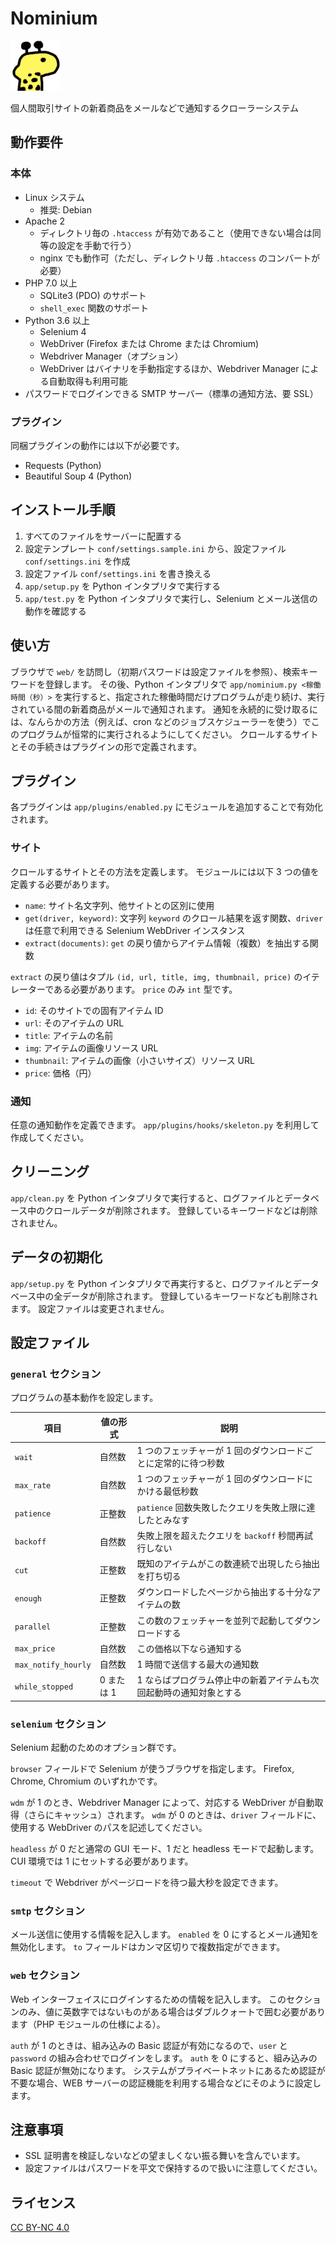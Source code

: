 # Nominium

<img src="web/assets/ziraffe.png" width="80px" height="80px">

個人間取引サイトの新着商品をメールなどで通知するクローラーシステム



## 動作要件

### 本体

- Linux システム
  - 推奨: Debian
- Apache 2
  - ディレクトリ毎の `.htaccess` が有効であること（使用できない場合は同等の設定を手動で行う）
  - nginx でも動作可（ただし、ディレクトリ毎 `.htaccess` のコンバートが必要）
- PHP 7.0 以上
  - SQLite3 (PDO) のサポート
  - `shell_exec` 関数のサポート
- Python 3.6 以上
  - Selenium 4
  - WebDriver (Firefox または Chrome または Chromium)
  - Webdriver Manager（オプション）
  - WebDriver はバイナリを手動指定するほか、Webdriver Manager による自動取得も利用可能
- パスワードでログインできる SMTP サーバー（標準の通知方法、要 SSL）

### プラグイン

同梱プラグインの動作には以下が必要です。

- Requests (Python)
- Beautiful Soup 4 (Python)

## インストール手順

1. すべてのファイルをサーバーに配置する
2. 設定テンプレート `conf/settings.sample.ini` から、設定ファイル `conf/settings.ini` を作成
3. 設定ファイル `conf/settings.ini` を書き換える
4. `app/setup.py` を Python インタプリタで実行する
5. `app/test.py` を Python インタプリタで実行し、Selenium とメール送信の動作を確認する

## 使い方

ブラウザで `web/` を訪問し（初期パスワードは設定ファイルを参照）、検索キーワードを登録します。
その後、Python インタプリタで `app/nominium.py <稼働時間（秒）>` を実行すると、指定された稼働時間だけプログラムが走り続け、実行されている間の新着商品がメールで通知されます。
通知を永続的に受け取るには、なんらかの方法（例えば、cron などのジョブスケジューラーを使う）でこのプログラムが恒常的に実行されるようにしてください。
クロールするサイトとその手続きはプラグインの形で定義されます。

## プラグイン

各プラグインは `app/plugins/enabled.py` にモジュールを追加することで有効化されます。

### サイト

クロールするサイトとその方法を定義します。
モジュールには以下 3 つの値を定義する必要があります。

- `name`: サイト名文字列、他サイトとの区別に使用
- `get(driver, keyword)`: 文字列 `keyword` のクロール結果を返す関数、`driver` は任意で利用できる Selenium WebDriver インスタンス
- `extract(documents)`: `get` の戻り値からアイテム情報（複数）を抽出する関数

`extract` の戻り値はタプル `(id, url, title, img, thumbnail, price)` のイテレーターである必要があります。
`price` のみ `int` 型です。

- `id`: そのサイトでの固有アイテム ID
- `url`: そのアイテムの URL
- `title`: アイテムの名前
- `img`: アイテムの画像リソース URL
- `thumbnail`: アイテムの画像（小さいサイズ）リソース URL
- `price`: 価格（円）

### 通知

任意の通知動作を定義できます。
`app/plugins/hooks/skeleton.py` を利用して作成してください。

## クリーニング

`app/clean.py` を Python インタプリタで実行すると、ログファイルとデータベース中のクロールデータが削除されます。
登録しているキーワードなどは削除されません。

## データの初期化

`app/setup.py` を Python インタプリタで再実行すると、ログファイルとデータベース中の全データが削除されます。
登録しているキーワードなども削除されます。
設定ファイルは変更されません。

## 設定ファイル

### `general` セクション

プログラムの基本動作を設定します。

| 項目                | 値の形式   | 説明                                                               |
|---------------------|------------|--------------------------------------------------------------------|
| `wait`              | 自然数     | 1 つのフェッチャーが 1 回のダウンロードごとに定常的に待つ秒数      |
| `max_rate`          | 自然数     | 1 つのフェッチャーが 1 回のダウンロードにかける最低秒数            |
| `patience`          | 正整数     | `patience` 回数失敗したクエリを失敗上限に達したとみなす            |
| `backoff`           | 自然数     | 失敗上限を超えたクエリを `backoff` 秒間再試行しない                |
| `cut`               | 正整数     | 既知のアイテムがこの数連続で出現したら抽出を打ち切る               |
| `enough`            | 正整数     | ダウンロードしたページから抽出する十分なアイテムの数               |
| `parallel`          | 正整数     | この数のフェッチャーを並列で起動してダウンロードする               |
| `max_price`         | 自然数     | この価格以下なら通知する                                           |
| `max_notify_hourly` | 自然数     | 1 時間で送信する最大の通知数                                       |
| `while_stopped`     | 0 または 1 | 1 ならばプログラム停止中の新着アイテムも次回起動時の通知対象とする |

### `selenium` セクション

Selenium 起動のためのオプション群です。

`browser` フィールドで Selenium が使うブラウザを指定します。
Firefox, Chrome, Chromium のいずれかです。

`wdm` が 1 のとき、Webdriver Manager によって、対応する WebDriver が自動取得（さらにキャッシュ）されます。
`wdm` が 0 のときは、`driver` フィールドに、使用する WebDriver のパスを記述してください。

`headless` が 0 だと通常の GUI モード、1 だと headless モードで起動します。
CUI 環境では 1 にセットする必要があります。

`timeout` で Webdriver がページロードを待つ最大秒を設定できます。

### `smtp` セクション

メール送信に使用する情報を記入します。
`enabled` を 0 にするとメール通知を無効化します。
`to` フィールドはカンマ区切りで複数指定ができます。

### `web` セクション

Web インターフェイスにログインするための情報を記入します。
このセクションのみ、値に英数字ではないものがある場合はダブルクォートで囲む必要があります（PHP モジュールの仕様による）。

`auth` が 1 のときは、組み込みの Basic 認証が有効になるので、`user` と `password` の組み合わせでログインをします。
`auth` を 0 にすると、組み込みの Basic 認証が無効になります。
システムがプライベートネットにあるため認証が不要な場合、WEB サーバーの認証機能を利用する場合などにそのように設定します。

## 注意事項

- SSL 証明書を検証しないなどの望ましくない振る舞いを含んでいます。
- 設定ファイルはパスワードを平文で保持するので扱いに注意してください。

## ライセンス

[CC BY-NC 4.0](LICENSE)
